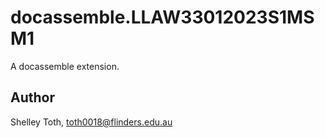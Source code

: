 # docassemble.LLAW33012023S1MSM1

A docassemble extension.

## Author

Shelley Toth, toth0018@flinders.edu.au

